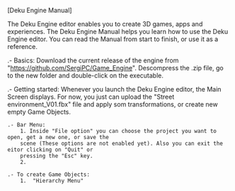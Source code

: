 [Deku Engine Manual]

The Deku Engine editor enables you to create 3D games, apps and experiences. The Deku Engine Manual helps 
you learn how to use the Deku Engine editor. You can read the Manual from start to finish, or use it as a reference.

.- Basics:
	Download the current release of the engine from "https://github.com/SergiPC/Game_Engine". Descompress
	the .zip file, go to the new folder and double-click on the executable.

.- Getting started:
	Whenever you launch the Deku Engine editor, the Main Screen displays. For now, you just can upload the
	"Street environment_V01.fbx" file and apply som transformations, or create new empty Game Objects.
	
	.- Bar Menu:
		1. Inside "File option" you can choose the project you want to open, get a new one, or save the 
		scene (These options are not enabled yet). Also you can exit the eitor clicking on "Quit" or 
		pressing the "Esc" key.
		2. 

	.- To create Game Objects:
		1.  "Hierarchy Menu" 